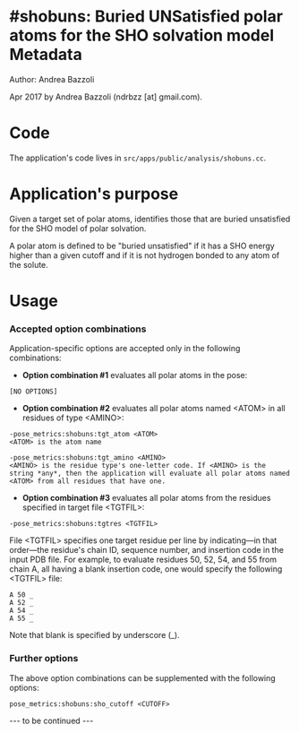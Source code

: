 #shobuns: Buried UNSatisfied polar atoms for the SHO solvation model
Metadata
========

Author: Andrea Bazzoli

Apr 2017 by Andrea Bazzoli (ndrbzz [at] gmail.com).

Code
====

The application's code lives in `src/apps/public/analysis/shobuns.cc`.

Application's purpose
===================

Given a target set of polar atoms, identifies those that are buried unsatisfied for the SHO model of polar solvation.

A polar atom is defined to be "buried unsatisfied" if it has a SHO energy higher than a given cutoff and if it is not hydrogen bonded to any atom of the solute. 

Usage
=====

### Accepted option combinations
Application-specific options are accepted only in the following combinations:

* **Option combination #1** evaluates all polar atoms in the pose:  
````
[NO OPTIONS]
````

* **Option combination #2** evaluates all polar atoms named \<ATOM\> in all residues of type \<AMINO\>:
````
-pose_metrics:shobuns:tgt_atom <ATOM>
<ATOM> is the atom name

-pose_metrics:shobuns:tgt_amino <AMINO>
<AMINO> is the residue type's one-letter code. If <AMINO> is the string *any*, then the application will evaluate all polar atoms named <ATOM> from all residues that have one.
````



* **Option combination #3** evaluates all polar atoms from the residues specified in target file \<TGTFIL\>:
````
-pose_metrics:shobuns:tgtres <TGTFIL>
````
File \<TGTFIL\> specifies one target residue per line by indicating—in that order—the residue's chain ID, sequence number, and insertion code in the input PDB file. For example, to evaluate residues 50, 52, 54, and 55 from chain A, all having a blank insertion code, one would specify the following \<TGTFIL\> file:
````
A 50 _
A 52 _
A 54 _
A 55 _
````
Note that blank is specified by underscore (_).

### Further options
The above option combinations can be supplemented with the following options:
````
pose_metrics:shobuns:sho_cutoff <CUTOFF>
```` 

--- to be continued ---